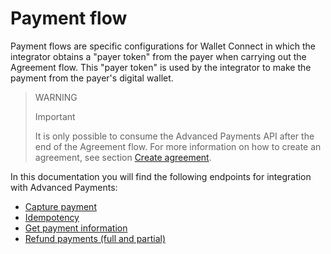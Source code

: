 # Payment flow

Payment flows are specific configurations for Wallet Connect in which the integrator obtains a "payer token" from the payer when carrying out the Agreement flow. This "payer token" is used by the integrator to make the payment from the payer's digital wallet.


> WARNING
>
> Important
>
> It is only possible to consume the Advanced Payments API after the end of the Agreement flow. For more information on how to create an agreement, see section [Create agreement](/developers/en/docs/wallet-connect/integration-configuration/create-agreement).

In this documentation you will find the following endpoints for integration with Advanced Payments:

* [Capture payment](/developers/en/docs/wallet-connect/advanced-payments/capture-payment)
* [Idempotency](/developers/en/docs/wallet-connect/advanced-payments/idempotency)
* [Get payment information](/developers/en/docs/wallet-connect/advanced-payments/get-payment-information)
* [Refund payments (full and partial)](/developers/en/docs/wallet-connect/advanced-payments/refund-payment)
